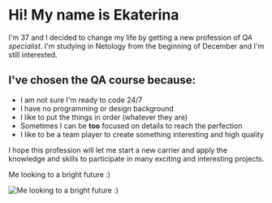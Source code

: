 # Hi! My name is Ekaterina

I'm 37 and I decided to change my life by getting a new profession of _QA specialist_.
I'm studying in Netology from the beginning of December and I'm still interested.

## I've chosen the QA course because:

* I am not sure  I'm ready to code 24/7
* I have no programming or design background
* I like to put the things in order (whatever they are)
* Sometimes I can be **too** focused on details to reach the perfection
* I like to be a team player to create something interesting and high quality

I hope this profession will let me start a new carrier and apply the knowledge and skills to participate in many exciting and interesting projects. 

Me looking to a bright future :)

![Me looking to a bright future :)](file:///C:/Users/kcat5/Desktop/Фото1.jpg)